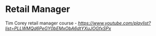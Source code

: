 # Retail Manager
Tim Corey retail manager course - *https://www.youtube.com/playlist?list=PLLWMQd6PeGY0bEMxObA6dtYXuJOGfxSPx*
